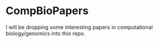 # CompBioPapers
I will be dropping some interesting papers in computational biology/genomics into this repo.

